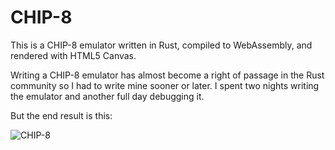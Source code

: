 # CHIP-8

This is a CHIP-8 emulator written in Rust, compiled to WebAssembly, and rendered with HTML5 Canvas.

Writing a CHIP-8 emulator has almost become a right of passage in the Rust community so I had to write mine sooner or later. I spent two nights writing the emulator and another full day debugging it.

But the end result is this:

![CHIP-8](attachment:https://github.com/BlueBlazin/Chip8/blob/master/chip8.png)
